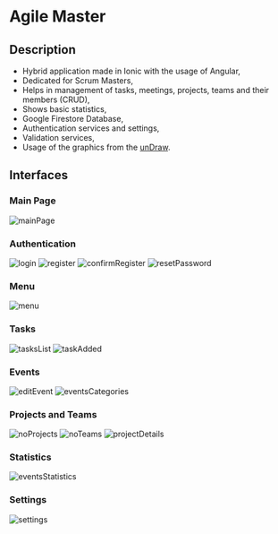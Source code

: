 # Agile Master
## Description
- Hybrid application made in Ionic with the usage of Angular,
- Dedicated for Scrum Masters,
- Helps in management of tasks, meetings, projects, teams and their members (CRUD),
- Shows basic statistics,
- Google Firestore Database,
- Authentication services and settings,
- Validation services,
- Usage of the graphics from the [unDraw](https://undraw.co/illustrations).

## Interfaces
### Main Page
![mainPage](https://github.com/KarolinaLewinska/AgileMaster/blob/master/Interfaces/mainPage.png)

### Authentication
![login](https://github.com/KarolinaLewinska/AgileMaster/blob/master/Interfaces/login.png)
![register](https://github.com/KarolinaLewinska/AgileMaster/blob/master/Interfaces/register.png)
![confirmRegister](https://github.com/KarolinaLewinska/AgileMaster/blob/master/Interfaces/confirmRegister.png)
![resetPassword](https://github.com/KarolinaLewinska/AgileMaster/blob/master/Interfaces/resetPassword.png)

### Menu
![menu](https://github.com/KarolinaLewinska/AgileMaster/blob/master/Interfaces/menu.png)

### Tasks
![tasksList](https://github.com/KarolinaLewinska/AgileMaster/blob/master/Interfaces/tasksList.png)
![taskAdded](https://github.com/KarolinaLewinska/AgileMaster/blob/master/Interfaces/taskAdded.png)

### Events
![editEvent](https://github.com/KarolinaLewinska/AgileMaster/blob/master/Interfaces/editEvent.png)
![eventsCategories](https://github.com/KarolinaLewinska/AgileMaster/blob/master/Interfaces/eventsCategories.png)

### Projects and Teams
![noProjects](https://github.com/KarolinaLewinska/AgileMaster/blob/master/Interfaces/noProjects.png)
![noTeams](https://github.com/KarolinaLewinska/AgileMaster/blob/master/Interfaces/noTeams.png)
![projectDetails](https://github.com/KarolinaLewinska/AgileMaster/blob/master/Interfaces/projectDetails.png)

### Statistics
![eventsStatistics](https://github.com/KarolinaLewinska/AgileMaster/blob/master/Interfaces/eventsStatistics.png)


### Settings
![settings](https://github.com/KarolinaLewinska/AgileMaster/blob/master/Interfaces/settings.png)
